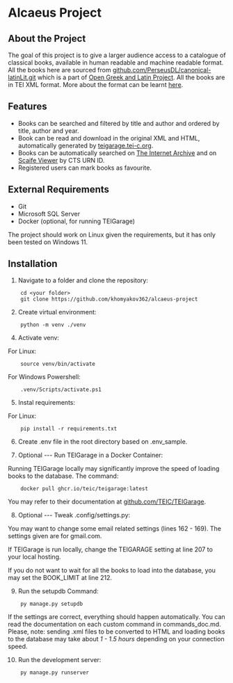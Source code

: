 # Alcaeus Project

## About the Project
    
The goal of this project is to give a larger audience access to a catalogue of classical books, 
available in human readable and machine readable format. 
All the books here are sourced from 
[github.com/PerseusDL/canonical-latinLit.git](https://github.com/PerseusDL/canonical-latinLit.git)
which is a part of [Open Greek and Latin Project](https://www.opengreekandlatin.org/).
All the books are in TEI XML format. More about the format can be learnt
[here](https://tei-c.org/release/doc/tei-p5-doc/en/html/index.html).

## Features

- Books can be searched and filtered by title and author and ordered by title, author and year.
- Book can be read and download in the original XML and HTML, automatically generated by [teigarage.tei-c.org](https://teigarage.tei-c.org/).
- Books can be automatically searched on [The Internet Archive](https://archive.org/) and on [Scaife Viewer](https://scaife.perseus.org/) by CTS URN ID.
- Registered users can mark books as favourite.

## External Requirements

- Git
- Microsoft SQL Server
- Docker (optional, for running TEIGarage)

The project should work on Linux given the requirements, but it has only been tested on Windows 11.

## Installation

1. Navigate to a folder and clone the repository:

```shell
    cd <your folder>
    git clone https://github.com/khomyakov362/alcaeus-project
```
2. Create virtual environment:

```shell
    python -m venv ./venv
```

4. Activate venv:

For Linux:
```shell
    source venv/bin/activate
```

For Windows Powershell:
```shell
    .venv/Scripts/activate.ps1
```

5. Instal requirements:

For Linux:
```shell
    pip install -r requirements.txt
```

6. Create .env file in the root directory based on .env_sample.

7. Optional --- Run TEIGarage in a Docker Container:

Running TEIGarage locally may significantly improve the speed of loading books to the database.
The command:
```shell
    docker pull ghcr.io/teic/teigarage:latest
```
You may refer to their documentation at [github.com/TEIC/TEIGarage](https://github.com/TEIC/TEIGarage/).

8. Optional --- Tweak .config/settings.py:

You may want to change some email related settings (lines 162 - 169). The settings given are for gmail.com.

If TEIGarage is run locally, change the TEIGARAGE setting at line 207 to your local hosting.

If you do not want to wait for all the books to load into the database, you may set the BOOK_LIMIT at line 212. 

9. Run the setupdb Command:

```shell
    py manage.py setupdb
```

If the settings are correct, everything should happen automatically.
You can read the documentation on each custom command in commands_doc.md.
Please, note: sending .xml files to be converted to HTML and loading books to the database 
may take about *1 - 1.5 hours* depending on your connection speed.

10. Run the development server:

```shell
    py manage.py runserver
```
